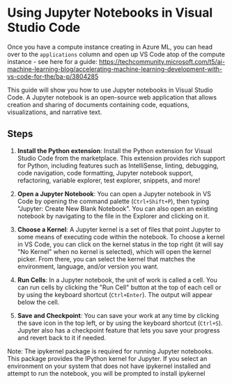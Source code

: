 # Using Jupyter Notebooks in Visual Studio Code

Once you have a compute instance creating in Azure ML, you can head over to the `applications` column and open up VS Code atop of the compute instance - see here for a guide: https://techcommunity.microsoft.com/t5/ai-machine-learning-blog/accelerating-machine-learning-development-with-vs-code-for-the/ba-p/3804285

This guide will show you how to use Jupyter notebooks in Visual Studio Code. A Jupyter notebook is an open-source web application that allows creation and sharing of documents containing code, equations, visualizations, and narrative text. 

## Steps

1. **Install the Python extension**: Install the Python extension for Visual Studio Code from the marketplace. This extension provides rich support for Python, including features such as IntelliSense, linting, debugging, code navigation, code formatting, Jupyter notebook support, refactoring, variable explorer, test explorer, snippets, and more!

2. **Open a Jupyter Notebook**: You can open a Jupyter notebook in VS Code by opening the command palette (`Ctrl+Shift+P`), then typing "Jupyter: Create New Blank Notebook". You can also open an existing notebook by navigating to the file in the Explorer and clicking on it.

3. **Choose a Kernel**: A Jupyter kernel is a set of files that point Jupyter to some means of executing code within the notebook. To choose a kernel in VS Code, you can click on the kernel status in the top right (it will say "No Kernel" when no kernel is selected), which will open the kernel picker. From there, you can select the kernel that matches the environment, language, and/or version you want.

4. **Run Cells**: In a Jupyter notebook, the unit of work is called a cell. You can run cells by clicking the "Run Cell" button at the top of each cell or by using the keyboard shortcut (`Ctrl+Enter`). The output will appear below the cell.

5. **Save and Checkpoint**: You can save your work at any time by clicking the save icon in the top left, or by using the keyboard shortcut (`Ctrl+S`). Jupyter also has a checkpoint feature that lets you save your progress and revert back to it if needed.

Note:
The ipykernel package is required for running Jupyter notebooks. This package provides the IPython kernel for Jupyter. If you select an environment on your system that does not have ipykernel installed and attempt to run the notebook, you will be prompted to install ipykernel
